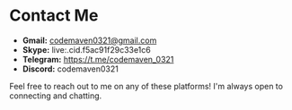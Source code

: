 # Contact Me


- **Gmail:** codemaven0321@gmail.com
- **Skype:** live:.cid.f5ac91f29c33e1c6
- **Telegram:** https://t.me/codemaven_0321
- **Discord:** codemaven0321

Feel free to reach out to me on any of these platforms! I'm always open to connecting and chatting.
